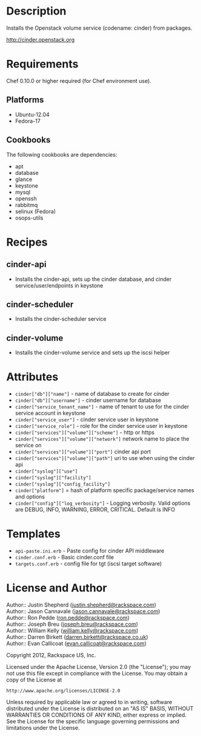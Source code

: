 Description
===========

Installs the Openstack volume service (codename: cinder) from packages.

http://cinder.openstack.org

Requirements
============

Chef 0.10.0 or higher required (for Chef environment use).

Platforms
--------

* Ubuntu-12.04
* Fedora-17

Cookbooks
---------

The following cookbooks are dependencies:

* apt
* database
* glance
* keystone
* mysql
* openssh
* rabbitmq
* selinux (Fedora)
* osops-utils

Recipes
=======

cinder-api
----
- Installs the cinder-api, sets up the cinder database,
 and cinder service/user/endpoints in keystone

cinder-scheduler
----
- Installs the cinder-scheduler service

cinder-volume
----
- Installs the cinder-volume service and sets up the iscsi helper


Attributes
==========

* `cinder["db"]["name"]` - name of database to create for cinder
* `cinder["db"]["username"]` - cinder username for database
* `cinder["service_tenant_name"]` - name of tenant to use for the cinder service account in keystone
* `cinder["service_user"]` - cinder service user in keystone
* `cinder["service_role"]` - role for the cinder service user in keystone
* `cinder["services"]["volume"]["scheme"]` - http or https
* `cinder["services"]["volume"]["network"]`  network name to place the service on
* `cinder["services"]["volume"]["port"]` cinder api port
* `cinder["services"]["volume"]["path"]` uri to use when using the cinder api
* `cinder["syslog"]["use"]`
* `cinder["syslog"]["facility"]`
* `cinder["syslog"]["config_facility"]`
* `cinder["platform"]` = hash of platform specific package/service names and options
* `cinder["config"]["log_verbosity"]` - Logging verbosity.  Valid options are DEBUG, INFO, WARNING, ERROR, CRITICAL.  Default is INFO

Templates
=====
* `api-paste.ini.erb` - Paste config for cinder API middleware
* `cinder.conf.erb` - Basic cinder.conf file
* `targets.conf.erb` - config file for tgt (iscsi target software)

License and Author
==================

Author:: Justin Shepherd (<justin.shepherd@rackspace.com>)  
Author:: Jason Cannavale (<jason.cannavale@rackspace.com>)  
Author:: Ron Pedde (<ron.pedde@rackspace.com>)  
Author:: Joseph Breu (<joseph.breu@rackspace.com>)  
Author:: William Kelly (<william.kelly@rackspace.com>)  
Author:: Darren Birkett (<darren.birkett@rackspace.co.uk>)  
Author:: Evan Callicoat (<evan.callicoat@rackspace.com>)  

Copyright 2012, Rackspace US, Inc.

Licensed under the Apache License, Version 2.0 (the "License");
you may not use this file except in compliance with the License.
You may obtain a copy of the License at

    http://www.apache.org/licenses/LICENSE-2.0

Unless required by applicable law or agreed to in writing, software
distributed under the License is distributed on an "AS IS" BASIS,
WITHOUT WARRANTIES OR CONDITIONS OF ANY KIND, either express or implied.
See the License for the specific language governing permissions and
limitations under the License.
